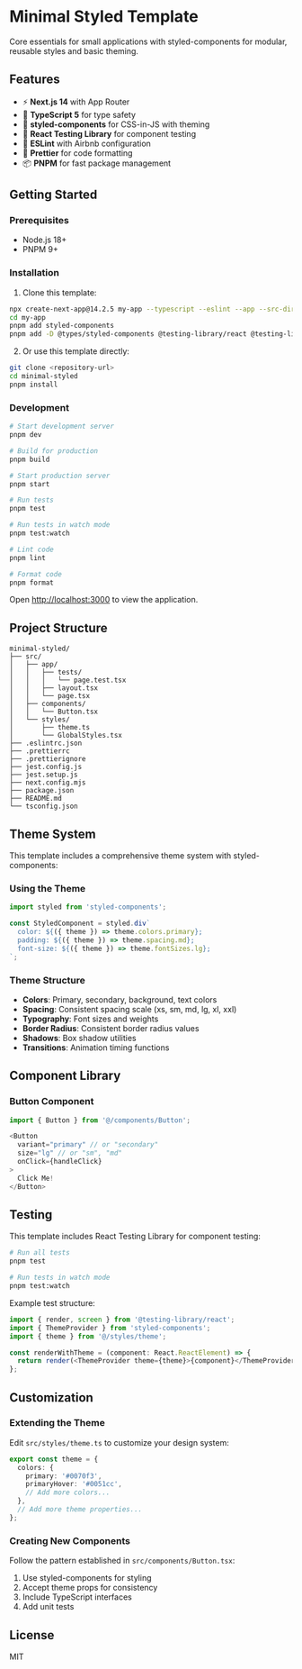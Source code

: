# Minimal Styled Template

Core essentials for small applications with styled-components for modular, reusable styles and basic theming.

## Features

- ⚡ **Next.js 14** with App Router
- 🔷 **TypeScript 5** for type safety
- 💅 **styled-components** for CSS-in-JS with theming
- 🧪 **React Testing Library** for component testing
- 📏 **ESLint** with Airbnb configuration
- 💅 **Prettier** for code formatting
- 📦 **PNPM** for fast package management

## Getting Started

### Prerequisites

- Node.js 18+
- PNPM 9+

### Installation

1. Clone this template:
```bash
npx create-next-app@14.2.5 my-app --typescript --eslint --app --src-dir --use-pnpm
cd my-app
pnpm add styled-components
pnpm add -D @types/styled-components @testing-library/react @testing-library/jest-dom jest jest-environment-jsdom
```

2. Or use this template directly:
```bash
git clone <repository-url>
cd minimal-styled
pnpm install
```

### Development

```bash
# Start development server
pnpm dev

# Build for production
pnpm build

# Start production server
pnpm start

# Run tests
pnpm test

# Run tests in watch mode
pnpm test:watch

# Lint code
pnpm lint

# Format code
pnpm format
```

Open [http://localhost:3000](http://localhost:3000) to view the application.

## Project Structure

```
minimal-styled/
├── src/
│   ├── app/
│   │   ├── tests/
│   │   │   └── page.test.tsx
│   │   ├── layout.tsx
│   │   └── page.tsx
│   ├── components/
│   │   └── Button.tsx
│   └── styles/
│       ├── theme.ts
│       └── GlobalStyles.tsx
├── .eslintrc.json
├── .prettierrc
├── .prettierignore
├── jest.config.js
├── jest.setup.js
├── next.config.mjs
├── package.json
├── README.md
└── tsconfig.json
```

## Theme System

This template includes a comprehensive theme system with styled-components:

### Using the Theme

```typescript
import styled from 'styled-components';

const StyledComponent = styled.div`
  color: ${({ theme }) => theme.colors.primary};
  padding: ${({ theme }) => theme.spacing.md};
  font-size: ${({ theme }) => theme.fontSizes.lg};
`;
```

### Theme Structure

- **Colors**: Primary, secondary, background, text colors
- **Spacing**: Consistent spacing scale (xs, sm, md, lg, xl, xxl)
- **Typography**: Font sizes and weights
- **Border Radius**: Consistent border radius values
- **Shadows**: Box shadow utilities
- **Transitions**: Animation timing functions

## Component Library

### Button Component

```typescript
import { Button } from '@/components/Button';

<Button 
  variant="primary" // or "secondary"
  size="lg" // or "sm", "md"
  onClick={handleClick}
>
  Click Me!
</Button>
```

## Testing

This template includes React Testing Library for component testing:

```bash
# Run all tests
pnpm test

# Run tests in watch mode
pnpm test:watch
```

Example test structure:
```typescript
import { render, screen } from '@testing-library/react';
import { ThemeProvider } from 'styled-components';
import { theme } from '@/styles/theme';

const renderWithTheme = (component: React.ReactElement) => {
  return render(<ThemeProvider theme={theme}>{component}</ThemeProvider>);
};
```

## Customization

### Extending the Theme

Edit `src/styles/theme.ts` to customize your design system:

```typescript
export const theme = {
  colors: {
    primary: '#0070f3',
    primaryHover: '#0051cc',
    // Add more colors...
  },
  // Add more theme properties...
};
```

### Creating New Components

Follow the pattern established in `src/components/Button.tsx`:

1. Use styled-components for styling
2. Accept theme props for consistency
3. Include TypeScript interfaces
4. Add unit tests

## License

MIT